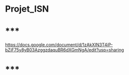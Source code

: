 # Projet_ISN
# ***
https://docs.google.com/document/d/1zAkXIN3T4iP-bZiF75y8yB03AzggzdaquBR6dXGmNgA/edit?usp=sharing
# ***
